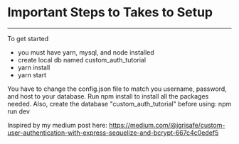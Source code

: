 # Important Steps to Takes to Setup
-----------------------------------------------
To get started

- you must have yarn, mysql, and node installed
- create local db named custom_auth_tutorial
- yarn install
- yarn start

You have to change the config.json file to
match you username, password, and host to your
database.
Run npm install to install all the packages
needed.
Also, create the database "custom_auth_tutorial"
before using:
npm run dev


Inspired by my medium post here:
https://medium.com/@jgrisafe/custom-user-authentication-with-express-sequelize-and-bcrypt-667c4c0edef5
